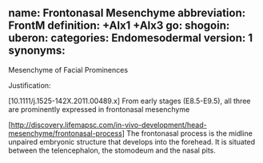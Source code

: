 name: Frontonasal Mesenchyme
abbreviation: FrontM
definition: +Alx1 +Alx3
go:
shogoin: 
uberon:
categories: Endomesodermal
version: 1
synonyms:
---

Mesenchyme of Facial Prominences

Justification:

[10.1111/j.1525-142X.2011.00489.x] From early stages (E8.5-E9.5), all three are prominently expressed in frontonasal mesenchyme

[http://discovery.lifemapsc.com/in-vivo-development/head-mesenchyme/frontonasal-process] The frontonasal process is the midline unpaired embryonic structure that develops into the forehead. It is situated between the telencephalon, the stomodeum and the nasal pits.

